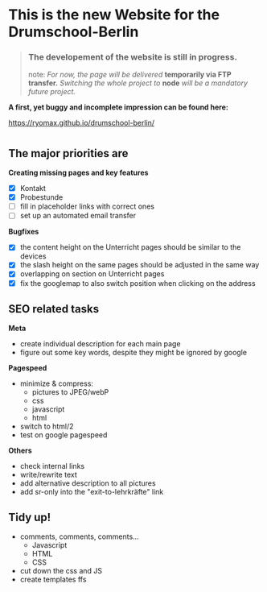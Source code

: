 # **This is the new Website for the Drumschool-Berlin** 

>### **The developement of the website is still in progress.**
>
>note: *For now, the page will be delivered* **temporarily via FTP transfer.**
>*Switching the whole project to* **node** *will be a mandatory future project.*

**A first, yet buggy and incomplete impression can be found here:**

https://ryomax.github.io/drumschool-berlin/


#
## **The major priorities are**

**Creating missing pages and key features**
- [X] Kontakt
- [X] Probestunde
- [ ] fill in placeholder links with correct ones
- [ ] set up an automated email transfer

**Bugfixes**
- [X] the content height on the Unterricht pages should be similar to the devices
- [X] the slash height on the same pages should be adjusted in the same way
- [X] overlapping on section on Unterricht pages
- [X] fix the googlemap to also switch position when clicking on the address

## **SEO related tasks**

**Meta**
- create individual description for each main page
- figure out some key words, despite they might be ignored by google

**Pagespeed**
- minimize & compress:
    - pictures to JPEG/webP
    - css
    - javascript
    - html
- switch to html/2
- test on google pagespeed

**Others**
- check internal links
- write/rewrite text
- add alternative description to all pictures
- add sr-only into the "exit-to-lehrkräfte" link

## **Tidy up!**

- comments, comments, comments...
    - Javascript
    - HTML
    - CSS
- cut down the css and JS
- create templates ffs
